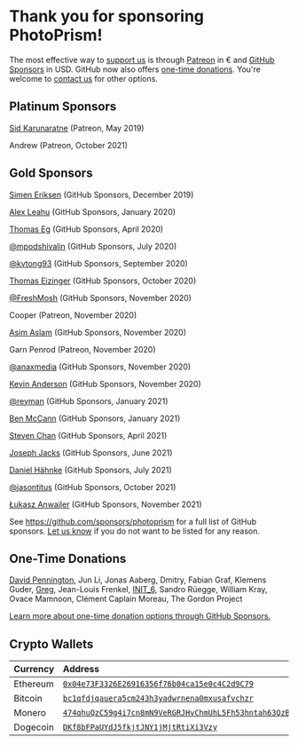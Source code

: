 # Thank you for sponsoring PhotoPrism! #

The most effective way to [support us](https://docs.photoprism.org/funding/) is through [Patreon](https://www.patreon.com/photoprism) in €
and [GitHub Sponsors](https://github.com/sponsors/photoprism) in USD.
GitHub now also offers [one-time donations](https://github.com/sponsors/photoprism?frequency=one-time).
You're welcome to [contact us](https://photoprism.app/contact) for other options.

## Platinum Sponsors ##

[Sid Karunaratne](https://github.com/sakaru) (Patreon, May 2019)

Andrew (Patreon, October 2021)

## Gold Sponsors ##

[Simen Eriksen](https://github.com/dennorske) (GitHub Sponsors, December 2019)

[Alex Leahu](https://github.com/alxjsn) (GitHub Sponsors, January 2020)

[Thomas Eg](https://github.com/ThomasEg) (GitHub Sponsors, April 2020)

[@mpodshivalin](https://github.com/mpodshivalin) (GitHub Sponsors, July 2020)

[@kvtong93](https://github.com/kvtong93) (GitHub Sponsors, September 2020)

[Thomas Eizinger](https://github.com/thomaseizinger) (GitHub Sponsors, October 2020)

[@FreshMosh](https://github.com/FreshMosh) (GitHub Sponsors, November 2020)

Cooper (Patreon, November 2020)

[Asim Aslam](https://github.com/asim) (GitHub Sponsors, November 2020)

Garn Penrod (Patreon, November 2020)

[@anaxmedia](https://github.com/anaxmedia) (GitHub Sponsors, November 2020)

[Kevin Anderson](https://github.com/kevinanderson1) (GitHub Sponsors, November 2020)

[@reyman](https://github.com/reyman) (GitHub Sponsors, January 2021)

[Ben McCann](https://github.com/benmccann) (GitHub Sponsors, January 2021)

[Steven Chan](https://github.com/nioq) (GitHub Sponsors, April 2021)

[Joseph Jacks](https://github.com/josephjacks) (GitHub Sponsors, June 2021)

[Daniel Hähnke](https://github.com/DanBenHa) (GitHub Sponsors, July 2021)

[@jasontitus](https://github.com/jasontitus) (GitHub Sponsors, October 2021)

[Łukasz Anwajler](https://github.com/anwajler) (GitHub Sponsors, November 2021)

See https://github.com/sponsors/photoprism for a full list of GitHub sponsors.
[Let us know](https://photoprism.app/contact) if you do not want to be listed for any reason.

## One-Time Donations ##

[David Pennington](https://github.com/Xeoncross), Jun Li, Jonas Aaberg, Dmitry, Fabian Graf, 
Klemens Guder, [Greg](https://github.com/oziee), Jean-Louis Frenkel,
[INIT_6](https://twitter.com/init_3), Sandro Rüegge, William Kray, Ovace Mamnoon, Clément Caplain Moreau,
The Gordon Project

[Learn more about one-time donation options through GitHub Sponsors.](https://github.com/sponsors/photoprism?frequency=one-time)

## Crypto Wallets ##

| Currency   | Address                                                                                              |
|:-----------|:-----------------------------------------------------------------------------------------------------|
| Ethereum   | [`0x04e73F3326E26916356f76b04ca15e0c4C2d9C79`](ethereum:0x04e73F3326E26916356f76b04ca15e0c4C2d9C79)  |
| Bitcoin    | [`bc1qfdjqauera5cm243h3yadwrnena0mxusafvchzr`](bitcoin:bc1qfdjqauera5cm243h3yadwrnena0mxusafvchzr)   |
| Monero     | [`474qhuQzC59g4i7cn8mN9VeRGRJHvChmUhL5Fh53hntah63QzB7ERxEb5woVvJkc1KZuGZ3GsGh7d5w9d6SUBHmrUzGeEWT`](monero:474qhuQzC59g4i7cn8mN9VeRGRJHvChmUhL5Fh53hntah63QzB7ERxEb5woVvJkc1KZuGZ3GsGh7d5w9d6SUBHmrUzGeEWT)            |
| Dogecoin   | [`DKf8bFPaUYdJ5fkjtJNY1jMjtRtiXi3Vzy`](dogecoin:DKf8bFPaUYdJ5fkjtJNY1jMjtRtiXi3Vzy)                  |





